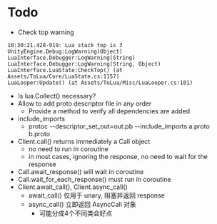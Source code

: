 # Todo

* Check top warning
```
10:30:21.428-919: Lua stack top is 3
UnityEngine.Debug:LogWarning(Object)
LuaInterface.Debugger:LogWarning(String)
LuaInterface.Debugger:LogWarning(String, Object)
LuaInterface.LuaState:CheckTop() (at Assets/ToLua/Core/LuaState.cs:1157)
LuaLooper:Update() (at Assets/ToLua/Misc/LuaLooper.cs:101)
```

* Is lua.Collect() necessary?
* Allow to add proto descriptor file in any order
	+ Provide a method to verify all dependencies are added
* include_imports
	+ protoc --descriptor_set_out=out.pb --include_imports a.proto b.proto
* Client.call() returns immediately a Call object
	+ no need to run in coroutine
	+ in most cases, ignoring the response, no need to wait for the response
* Call.await_response() will wait in coroutine
* Call.wait_for_each_response() must run in coroutine
* Client.await_call(), Client.async_call()
	* await_call() 仅用于 unary, 阻塞并返回 response
	* async_call() 立即返回 AsyncCall 对象
		- 可能分成4个不同类会好点